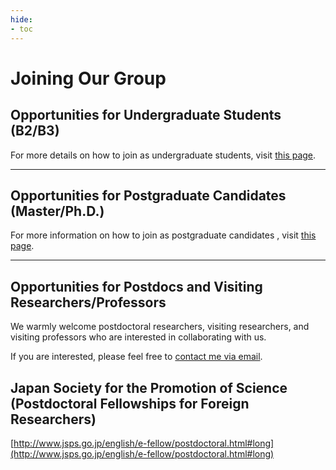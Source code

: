 ```yaml
---
hide:
- toc
---
```


# Joining Our Group


## Opportunities for Undergraduate Students (B2/B3)

For more details on how to join as undergraduate students, visit [this page](joinus_under.md).

---

## Opportunities for Postgraduate Candidates (Master/Ph.D.)


For more information on how to join as postgraduate candidates , visit [this page](joinus_post.md).

---

## Opportunities for Postdocs and Visiting Researchers/Professors

We warmly welcome postdoctoral researchers, visiting researchers, and visiting professors who are interested in collaborating with us.  

If you are interested, please feel free to [contact me via email](contact.md).

## Japan Society for the Promotion of Science (Postdoctoral Fellowships for Foreign Researchers)
[http://www.jsps.go.jp/english/e-fellow/postdoctoral.html#long](http://www.jsps.go.jp/english/e-fellow/postdoctoral.html#long)
